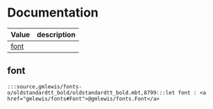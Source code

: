 # Documentation
|Value|description|
|---|---|
|[font](#font)||

## font

```moonbit
:::source,gmlewis/fonts-o/oldstandardtt_bold/oldstandardtt_bold.mbt,8799:::let font : <a href="gmlewis/fonts#Font">@gmlewis/fonts.Font</a>
```

